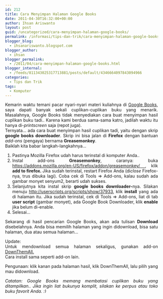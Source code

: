 ```yaml
---
id: 212
title: Cara Menyimpan Halaman Google Books
date: 2011-04-30T16:32:00+00:00
author: Ihsan Ariswanto
layout: post
guid: /uncategorized/cara-menyimpan-halaman-google-books/
permalink: /informasi/tips-dan-trik/cara-menyimpan-halaman-google-books/
blogger_blog:
  - ihsanariswanto.blogspot.com
blogger_author:
  - ihsan
blogger_permalink:
  - /2011/04/cara-menyimpan-halaman-google-books.html
blogger_internal:
  - /feeds/811343025317713881/posts/default/4346664097843094966
categories:
  - Tips dan Trik
tags:
  - Komputer
---
```

<div align="justify">
  Kemarin waktu temani pacar nyari-nyari materi kuliahnya di <a href="http://www.blogger.com/">Google Books</a>, saya dapati banyak sekali cuplikan-cuplikan buku yang menarik. Masalahnya, Google Books tidak menyediakan cara buat menyimpan hasil cuplikan buku tadi.. Karena kami berdua sama-sama katro, jadilah waktu itu hanya di-<i>printscreen </i>saja (repot juga).
</div>

<div align="justify">
</div>

<div align="justify">
  Ternyata&#8230; ada cara buat menyimpan hasil cuplikan tadi, yaitu dengan skrip <b>google books downloader</b>. Skrip ini bisa jalan di <b>Firefox</b> dengan bantuan <i>add-ons</i> (pengaya) bernama <b>Greasemonkey</b>.
</div>

<div align="justify">
</div>

<div align="justify">
  Baiklah kita babar langkah-langkahnya&#8230;
</div>

<ol align="justify">
  <a name='more'></a> 
  
  <li>
    Pastinya Mozilla Firefox udah harus terinstal di komputer Anda..
  </li>
  <li>
    Instal add-ons <b>Greasemonkey</b>, caranya: buka <a href="https://addons.mozilla.org/en-US/firefox/addon/greasemonkey/">https://addons.mozilla.org/en-US/firefox/addon/greasemonkey/&nbsp;</a>, klik <b>add to firefox. </b>Jika sudah terinstal, restart Firefox Anda (di<i>close </i>Firefox-nya, trus dibuka lagi). Coba cek di Tools => Add-ons, kalau sudah ada gambar monyet senyum2, berarti udah sukses.&nbsp;
  </li>
  <li>
    Selanjutnya kita instal&nbsp;skrip <b>google books downloader-</b>nya. Silakan menuju <a href="http://userscripts.org/scripts/show/37933">http://userscripts.org/scripts/show/37933</a>, klik <b>install</b> yang ada di halaman itu. Jika sudah terinstal, cek di Tools =>&nbsp;Add-ons, liat di tab <b>user script</b> (gambar monyet), ada Google Book Downloader, klik <b>enable</b> jika belum di-enable.
  </li>
  <li>
    Selesai&#8230;
  </li>
</ol>

<div style="text-align: justify;">
  Sekarang di hasil pencarian Google Books, akan ada tulisan <b>Download </b>disebelahnya. Anda bisa memilih halaman yang ingin didownload, bisa satu halaman, dua atau semua halaman&#8230;</p> 
  
  <p>
    Update:<br />Untuk mendownload semua halaman sekaligus, gunakan add-on <a href="http://www.downthemall.net/">DownThemAll.</a><br />Cara install sama seperti add-on lain.
  </p>
  
  <p>
    Pengunaan: klik kanan pada halaman hasil, klik DownThemAll, lalu pilih yang mau didownload.
  </p>
</div>

<div align="justify">
  <i>Catatan: Google Books memang membatasi cuplikan buku yang ditampilkan.. Jika ingin liat bukunya komplit, silakan ke perpus atau toko buku favorit Anda. <img src="http://localhost/ariswant/wp-includes/images/smilies/simple-smile.png" alt=":)" class="wp-smiley" style="height: 1em; max-height: 1em;" /></i><span><br /></span>
</div>